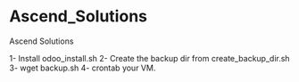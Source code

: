 Ascend_Solutions
================

Ascend Solutions

1- Install odoo_install.sh
2- Create the backup dir from create_backup_dir.sh
3- wget backup.sh
4- crontab your VM.

